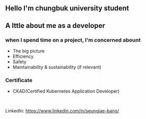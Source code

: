 ## Hello I'm chungbuk university student

## A lttle about me as a developer

### when I spend time on a project, I'm concerned abount
- The big picture
- Efficiency
- Safety
- Maintainability & sustainability (if relevant)

### Certificate
- CKAD(Certified Kubernetes Application Developer)

<br/>

LinkedIn: https://www.linkedin.com/in/seungjae-bang/

